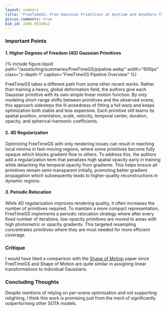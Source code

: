 ```yaml
---
layout: summary
title: "FreeTimeGS: Free Gaussian Primitives at Anytime and Anywhere for Dynamic Scene Reconstruction"
giscus_comments: true
bib_id: 2506.05348v2
---
```


### Important Points

#### 1. Higher Degrees of Freedom (4D) Gaussian Primitives

{% include figure.liquid path="/assets/img/summaries/FreeTimeGS/pipeline.webp" width="600px" class="z-depth-1"
caption="FreeTimeGS Pipeline Overview" %}

FreeTimeGS takes a different path from some other recent works. Rather than training a heavy, global deformation field, the authors give each Gaussian primitive with its own simple linear motion function. By only modeling short-range shifts between primitives and the observed scene, this approach sidesteps the ill-posedness of fitting a full warp and keeps optimization both stable and less expensive. Each primitive still learns its spatial position, orientation, scale, velocity, temporal center, duration, opacity, and spherical-harmonic coefficients.

#### 2. 4D Regularization

Optimizing FreeTimeGS with only rendering losses can result in reaching local minima in fast-moving regions, where some primitives become fully opaque which blocks gradient flow to others. To address this, the authors add a regularization term that penalizes high spatial opacity early in training while detaching the temporal opacity from gradients. This helps ensure all primitives remain semi-transparent initially, promoting better gradient propagation which subsequently leads to higher-quality reconstructions in dynamic regions.

#### 3. Periodic Relocation

While 4D regularization improves rendering quality, it often increases the number of primitives required. To maintain a more compact representation, FreeTimeGS implements a periodic relocation strategy where after every fixed number of iterations, low-opacity primitives are moved to areas with high photometric or opacity gradients. This targeted resampling concentrates primitives where they are most needed for more efficient coverage.

### Critique

I would have liked a comparison with the [Shape of Motion](https://arxiv.org/pdf/2407.13764) paper since FreeTimeGS and Shape of Motion are quite similar in assigning linear transformations to individual Gaussians.

### Concluding Thoughts

Despite mentions of relying on per-scene optimization and not supporting relighting, I think this work is promising just from the merit of significantly outperforming other SOTA models.
